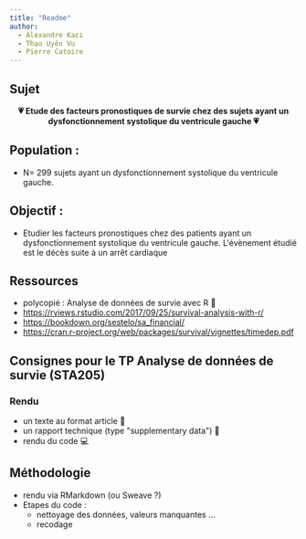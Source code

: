 ```yaml
---
title: "Readme"
author:
  - Alexandre Kaci
  - Thao Uyên Vu
  - Pierre Catoire
---
```


## Sujet

<p align="center">
  <b> 💗 Etude des facteurs pronostiques de survie chez des sujets ayant un dysfonctionnement systolique du ventricule gauche 💗</b>
 </p align>

## Population :

- N= 299 sujets ayant un dysfonctionnement systolique du ventricule gauche.

## Objectif :

- Etudier les facteurs pronostiques chez des patients ayant un dysfonctionnement systolique du ventricule gauche. L'évènement étudié est le décès suite à un arrêt cardiaque

## Ressources

- polycopié : Analyse de données de survie avec R 📑
- https://rviews.rstudio.com/2017/09/25/survival-analysis-with-r/
- https://bookdown.org/sestelo/sa_financial/
- https://cran.r-project.org/web/packages/survival/vignettes/timedep.pdf


## Consignes pour le TP Analyse de données de survie (STA205)

### Rendu
- un texte au format article 📃
- un rapport technique (type "supplementary data") 📖
- rendu du code 💻

## Méthodologie

- rendu via RMarkdown (ou Sweave ?) 
- Etapes du code :
  -  nettoyage des données, valeurs manquantes ...
  -  recodage
